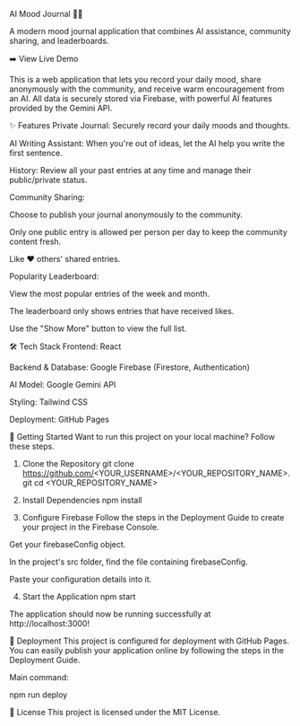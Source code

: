 AI Mood Journal 📝✨

A modern mood journal application that combines AI assistance, community sharing, and leaderboards.

➡️ View Live Demo

This is a web application that lets you record your daily mood, share anonymously with the community, and receive warm encouragement from an AI. All data is securely stored via Firebase, with powerful AI features provided by the Gemini API.

✨ Features
Private Journal: Securely record your daily moods and thoughts.

AI Writing Assistant: When you're out of ideas, let the AI help you write the first sentence.

History: Review all your past entries at any time and manage their public/private status.

Community Sharing:

Choose to publish your journal anonymously to the community.

Only one public entry is allowed per person per day to keep the community content fresh.

Like ❤️ others' shared entries.

Popularity Leaderboard:

View the most popular entries of the week and month.

The leaderboard only shows entries that have received likes.

Use the "Show More" button to view the full list.

🛠️ Tech Stack
Frontend: React

Backend & Database: Google Firebase (Firestore, Authentication)

AI Model: Google Gemini API

Styling: Tailwind CSS

Deployment: GitHub Pages

🚀 Getting Started
Want to run this project on your local machine? Follow these steps.

1. Clone the Repository
git clone https://github.com/<YOUR_USERNAME>/<YOUR_REPOSITORY_NAME>.git
cd <YOUR_REPOSITORY_NAME>

2. Install Dependencies
npm install

3. Configure Firebase
Follow the steps in the Deployment Guide to create your project in the Firebase Console.

Get your firebaseConfig object.

In the project's src folder, find the file containing firebaseConfig.

Paste your configuration details into it.

4. Start the Application
npm start

The application should now be running successfully at http://localhost:3000!

🚢 Deployment
This project is configured for deployment with GitHub Pages. You can easily publish your application online by following the steps in the Deployment Guide.

Main command:

npm run deploy

📄 License
This project is licensed under the MIT License.
